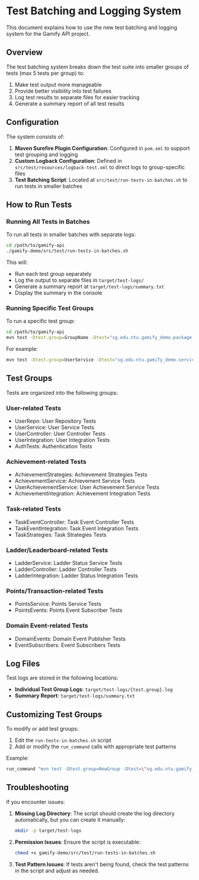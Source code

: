# Test Batching and Logging System

This document explains how to use the new test batching and logging system for the Gamify API project.

## Overview

The test batching system breaks down the test suite into smaller groups of tests (max 5 tests per group) to:

1. Make test output more manageable
2. Provide better visibility into test failures
3. Log test results to separate files for easier tracking
4. Generate a summary report of all test results

## Configuration

The system consists of:

1. **Maven Surefire Plugin Configuration**: Configured in `pom.xml` to support test grouping and logging
2. **Custom Logback Configuration**: Defined in `src/test/resources/logback-test.xml` to direct logs to group-specific files
3. **Test Batching Script**: Located at `src/test/run-tests-in-batches.sh` to run tests in smaller batches

## How to Run Tests

### Running All Tests in Batches

To run all tests in smaller batches with separate logs:

```bash
cd /path/to/gamify-api
./gamify-demo/src/test/run-tests-in-batches.sh
```

This will:
- Run each test group separately
- Log the output to separate files in `target/test-logs/`
- Generate a summary report at `target/test-logs/summary.txt`
- Display the summary in the console

### Running Specific Test Groups

To run a specific test group:

```bash
cd /path/to/gamify-api
mvn test -Dtest.group=GroupName -Dtest="sg.edu.ntu.gamify_demo.package.TestClass"
```

For example:
```bash
mvn test -Dtest.group=UserService -Dtest="sg.edu.ntu.gamify_demo.services.UserServiceTest"
```

## Test Groups

Tests are organized into the following groups:

### User-related Tests
- UserRepo: User Repository Tests
- UserService: User Service Tests
- UserController: User Controller Tests
- UserIntegration: User Integration Tests
- AuthTests: Authentication Tests

### Achievement-related Tests
- AchievementStrategies: Achievement Strategies Tests
- AchievementService: Achievement Service Tests
- UserAchievementService: User Achievement Service Tests
- AchievementIntegration: Achievement Integration Tests

### Task-related Tests
- TaskEventController: Task Event Controller Tests
- TaskEventIntegration: Task Event Integration Tests
- TaskStrategies: Task Strategies Tests

### Ladder/Leaderboard-related Tests
- LadderService: Ladder Status Service Tests
- LadderController: Ladder Controller Tests
- LadderIntegration: Ladder Status Integration Tests

### Points/Transaction-related Tests
- PointsService: Points Service Tests
- PointsEvents: Points Event Subscriber Tests

### Domain Event-related Tests
- DomainEvents: Domain Event Publisher Tests
- EventSubscribers: Event Subscribers Tests

## Log Files

Test logs are stored in the following locations:

- **Individual Test Group Logs**: `target/test-logs/{test.group}.log`
- **Summary Report**: `target/test-logs/summary.txt`

## Customizing Test Groups

To modify or add test groups:

1. Edit the `run-tests-in-batches.sh` script
2. Add or modify the `run_command` calls with appropriate test patterns

Example:
```bash
run_command "mvn test -Dtest.group=NewGroup -Dtest=\"sg.edu.ntu.gamify_demo.package.NewTest\"" "New Test Group"
```

## Troubleshooting

If you encounter issues:

1. **Missing Log Directory**: The script should create the log directory automatically, but you can create it manually:
   ```bash
   mkdir -p target/test-logs
   ```

2. **Permission Issues**: Ensure the script is executable:
   ```bash
   chmod +x gamify-demo/src/test/run-tests-in-batches.sh
   ```

3. **Test Pattern Issues**: If tests aren't being found, check the test patterns in the script and adjust as needed.
